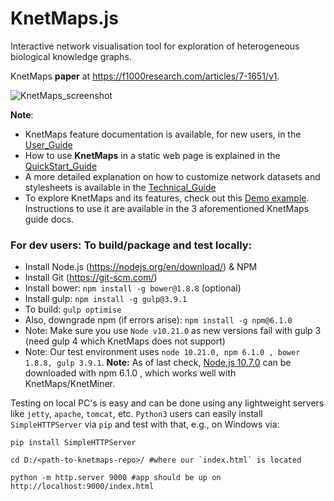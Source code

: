 # KnetMaps.js
Interactive network visualisation tool for exploration of heterogeneous biological knowledge graphs.

KnetMaps **paper** at https://f1000research.com/articles/7-1651/v1.

![KnetMaps_screenshot](https://raw.githubusercontent.com/Rothamsted/knetmaps.js/master/docs/knetmaps2.2.0.png)

**Note**:
- KnetMaps feature documentation is available, for new users, in the [User_Guide](docs/User_Guide.md)
- How to use **KnetMaps** in a static web page is explained in the [QuickStart_Guide](docs/QuickStart_Guide.md)
- A more detailed explanation on how to customize network datasets and stylesheets is available in the [Technical_Guide](docs/Technical_Guide.md)
- To explore KnetMaps and its features, check out this [Demo example](http://knetminer.rothamsted.ac.uk/KnetMaps/). Instructions to use it are available in the 3 aforementioned KnetMaps guide docs.

### For dev users: To build/package and test locally:
- Install Node.js (https://nodejs.org/en/download/) & NPM
- Install Git (https://git-scm.com/)
- Install bower: `npm install -g bower@1.8.8` (optional)
- Install gulp: `npm install -g gulp@3.9.1`
- To build: `gulp optimise`
- Also, downgrade npm (if errors arise): `npm install -g npm@6.1.0`
- Note: Make sure you use `Node v10.21.0` as new versions fail with gulp 3 (need gulp 4 which KnetMaps does not support)
- Note: Our test environment uses `node 10.21.0, npm 6.1.0 , bower 1.8.8, gulp 3.9.1`. 
**Note:** As of last check, [Node.js 10.7.0](https://nodejs.org/download/release/v10.7.0/) can be downloaded with npm 6.1.0 , which works well with KnetMaps/KnetMiner.

Testing on local PC's is easy and can be done using any lightweight servers like `jetty`, `apache`, `tomcat`, etc. 
`Python3` users can easily install `SimpleHTTPServer` via `pip` and test with that, e.g., on Windows via:

	pip install SimpleHTTPServer
	
	cd D:/<path-to-knetmaps-repo>/ #where our `index.html` is located
	
	python -m http.server 9000 #app should be up on http://localhost:9000/index.html
	

